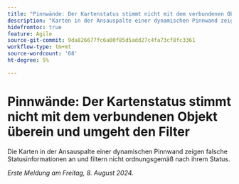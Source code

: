 ```yaml
---
title: "Pinnwände: Der Kartenstatus stimmt nicht mit dem verbundenen Objekt überein und umgeht den Filter"
description: "Karten in der Ansauspalte einer dynamischen Pinnwand zeigen falsche Statusinformationen an und filtern nicht ordnungsgemäß nach ihrem Status."
hidefromtoc: true
feature: Agile
source-git-commit: 9da826677fc6a00f85d5add27c4fa73cf8fc3361
workflow-type: tm+mt
source-wordcount: '68'
ht-degree: 5%

---
```



# Pinnwände: Der Kartenstatus stimmt nicht mit dem verbundenen Objekt überein und umgeht den Filter

Die Karten in der Ansauspalte einer dynamischen Pinnwand zeigen falsche Statusinformationen an und filtern nicht ordnungsgemäß nach ihrem Status.

_Erste Meldung am Freitag, 8. August 2024._
